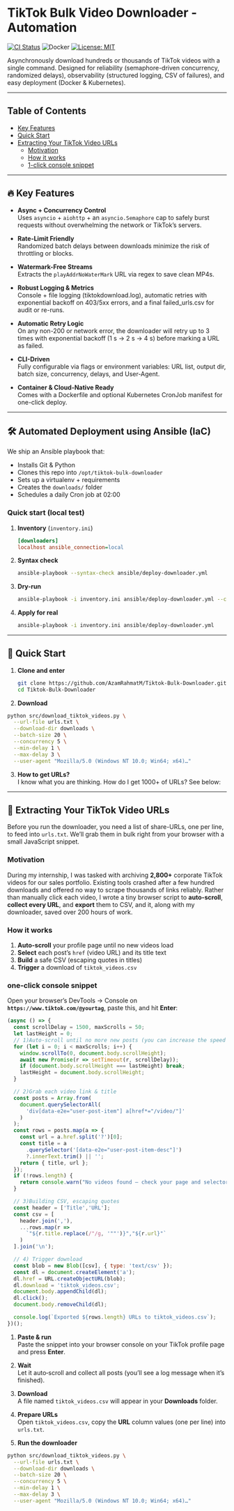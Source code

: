 # TikTok Bulk Video Downloader - Automation

[![CI Status](https://img.shields.io/github/actions/workflow/status/AzamRahmatM/Tiktok-Bulk-Downloader/ci.yml?branch=main)](https://github.com/AzamRahmatM/Tiktok-Bulk-Downloader/actions)
![Docker](https://img.shields.io/badge/docker-ready-blue?logo=docker)
[![License: MIT](https://img.shields.io/badge/License-MIT-blue.svg)](LICENSE)

Asynchronously download hundreds or thousands of TikTok videos with a single command. Designed for reliability (semaphore-driven concurrency, randomized delays), observability (structured logging, CSV of failures), and easy deployment (Docker & Kubernetes).

---
## Table of Contents

- [Key Features](#key-features)
- [Quick Start](#quick-start)
- [Extracting Your TikTok Video URLs](#extracting-your-tiktok-video-urls)
  - [Motivation](#motivation)
  - [How it works](#how-it-works)
  - [1-click console snippet](#1-click-console-snippet)
---
## 🔥 Key Features

- **Async + Concurrency Control**  
  Uses `asyncio` + `aiohttp` + an `asyncio.Semaphore` cap to safely burst requests without overwhelming the network or TikTok’s servers.

- **Rate-Limit Friendly**  
  Randomized batch delays between downloads minimize the risk of throttling or blocks.

- **Watermark-Free Streams**  
  Extracts the `playAddrNoWaterMark` URL via regex to save clean MP4s.

- **Robust Logging & Metrics**  
  Console + file logging (tiktokdownload.log), automatic retries with exponential backoff on 403/5xx errors, and a final failed_urls.csv for audit or re-runs.

- **Automatic Retry Logic**  
  On any non-200 or network error, the downloader will retry up to 3 times with exponential backoff (1 s -> 2 s -> 4 s) before marking a URL as failed.

- **CLI-Driven**  
  Fully configurable via flags or environment variables: URL list, output dir, batch size, concurrency, delays, and User-Agent.

- **Container & Cloud-Native Ready**  
  Comes with a Dockerfile and optional Kubernetes CronJob manifest for one-click deploy.
---
## 🛠️ Automated Deployment using Ansible (IaC)

We ship an Ansible playbook that:

* Installs Git & Python
* Clones this repo into `/opt/tiktok-bulk-downloader`
* Sets up a virtualenv + requirements
* Creates the `downloads/` folder
* Schedules a daily Cron job at 02:00

### Quick start (local test)

1. **Inventory** (`inventory.ini`)
   ```ini
   [downloaders]
   localhost ansible_connection=local
    ```

2. **Syntax check**
   ```bash
   ansible-playbook --syntax-check ansible/deploy-downloader.yml
    ```

3. **Dry-run**
   ```bash 
   ansible-playbook -i inventory.ini ansible/deploy-downloader.yml --check
   ```

4. **Apply for real** 
   ```bash
   ansible-playbook -i inventory.ini ansible/deploy-downloader.yml
   ```

---
## 🚀 Quick Start

1. **Clone and enter**  
   ```bash
   git clone https://github.com/AzamRahmatM/Tiktok-Bulk-Downloader.git
   cd Tiktok-Bulk-Downloader
2. **Download**
```bash
python src/download_tiktok_videos.py \
  --url-file urls.txt \
  --download-dir downloads \
  --batch-size 20 \
  --concurrency 5 \
  --min-delay 1 \
  --max-delay 3 \
  --user-agent "Mozilla/5.0 (Windows NT 10.0; Win64; x64)…"
```
3. **How to get URLs?**  
    I know what you are thinking. How do I get 1000+ of URLs? See below:
---
## 🔗 Extracting Your TikTok Video URLs

Before you run the downloader, you need a list of share-URLs, one per line, to feed into `urls.txt`. We’ll grab them in bulk right from your browser with a small JavaScript snippet.

### Motivation

During my internship, I was tasked with archiving **2,800+** corporate TikTok videos for our sales portfolio. Existing tools crashed after a few hundred downloads and offered no way to scrape thousands of links reliably. Rather than manually click each video, I wrote a tiny browser script to **auto-scroll**, **collect every URL**, and **export** them to CSV, and it, along with my downloader, saved over 200 hours of work.

### How it works

1. **Auto-scroll** your profile page until no new videos load  
2. **Select** each post’s `href` (video URL) and its title text  
3. **Build** a safe CSV (escaping quotes in titles)  
4. **Trigger** a download of `tiktok_videos.csv`

### one-click console snippet

Open your browser’s DevTools → Console on **`https://www.tiktok.com/@yourtag`**, paste this, and hit **Enter**:

```js
(async () => {
  const scrollDelay = 1500, maxScrolls = 50;
  let lastHeight = 0;   
  // 1)Auto-scroll until no more new posts (you can increase the speed to your liking)
  for (let i = 0; i < maxScrolls; i++) {
    window.scrollTo(0, document.body.scrollHeight);
    await new Promise(r => setTimeout(r, scrollDelay));
    if (document.body.scrollHeight === lastHeight) break;
    lastHeight = document.body.scrollHeight;
  }

  // 2)Grab each video link & title
  const posts = Array.from(
    document.querySelectorAll(
      'div[data-e2e="user-post-item"] a[href*="/video/"]'
    )
  );
  const rows = posts.map(a => {
    const url = a.href.split('?')[0];
    const title = a
      .querySelector('[data-e2e="user-post-item-desc"]')
      ?.innerText.trim() || '';
    return { title, url };
  });
  if (!rows.length) {
    return console.warn("No videos found – check your page and selectors");
  }

  // 3)Building CSV, escaping quotes
  const header = ['Title','URL'];
  const csv = [
    header.join(','),
    ...rows.map(r =>
      `"${r.title.replace(/"/g, '""')}","${r.url}"`
    )
  ].join('\n');

  // 4) Trigger download
  const blob = new Blob([csv], { type: 'text/csv' });
  const dl = document.createElement('a');
  dl.href = URL.createObjectURL(blob);
  dl.download = 'tiktok_videos.csv';
  document.body.appendChild(dl);
  dl.click();
  document.body.removeChild(dl);

  console.log(`Exported ${rows.length} URLs to tiktok_videos.csv`);
})();
```

1. **Paste & run**  
   Paste the snippet into your browser console on your TikTok profile page and press **Enter**.

2. **Wait**  
   Let it auto‐scroll and collect all posts (you’ll see a log message when it’s finished).

3. **Download**  
   A file named `tiktok_videos.csv` will appear in your **Downloads** folder.

4. **Prepare URLs**  
   Open `tiktok_videos.csv`, copy the **URL** column values (one per line) into `urls.txt`.

5. **Run the downloader**  
   
```bash
python src/download_tiktok_videos.py \
  --url-file urls.txt \
  --download-dir downloads \
  --batch-size 20 \
  --concurrency 5 \
  --min-delay 1 \
  --max-delay 3 \
  --user-agent "Mozilla/5.0 (Windows NT 10.0; Win64; x64)…"
```